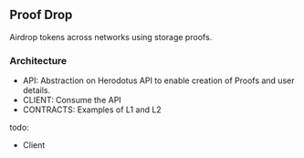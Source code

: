 ## Proof Drop

Airdrop tokens across networks using storage proofs.

### Architecture

- API: Abstraction on Herodotus API to enable creation of Proofs and user details.
- CLIENT: Consume the API
- CONTRACTS: Examples of L1 and L2

todo:

- Client
